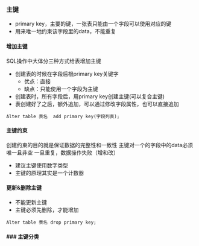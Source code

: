 ### 主键
- primary key，主要的键，一张表只能由一个字段可以使用对应的键
-  用来唯一地约束该字段里的data，不能重复

#### 增加主键
SQL操作中大体分三种方式给表增加主键
- 创建表的时候在字段后根primary key关键字
	- 优点：直接
	- 缺点：只能使用一个字段为主键
- 创建表时，所有字段后，用primary key创建主键(可以复合主键)
- 表创建好了之后，额外追加，可以通过修改字段属性，也可以直接追加
```mysql
Alter table 表名  add primary key(字段列表);
```
#### 主键约束
创建约束的目的就是保证数据的完整性和一致性
主键对一个的字段中的data必须唯一且非空
一旦重复，数据操作失败（增和改）
- 建议主键使用数字类型
- 主键的原理其实是一个计数器

#### 更新&删除主键
- 不能更新主键
- 主键必须先删除，才能增加
```mysql
Alter table 表名 drop primary key;
```

#### ### 主键分类
















